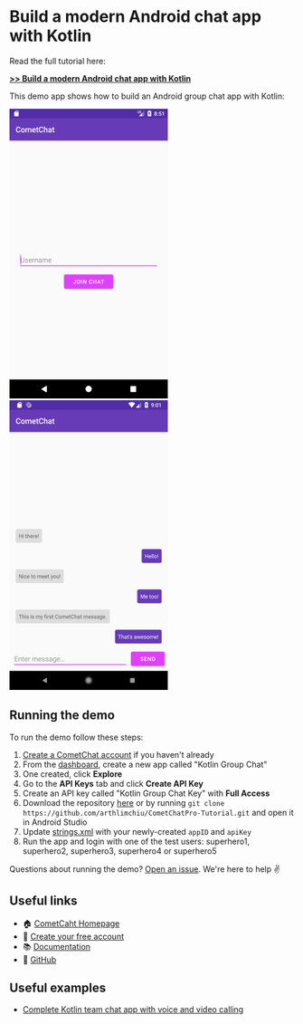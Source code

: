 # Build a modern Android chat app with Kotlin

Read the full tutorial here:

[**>> Build a modern Android chat app with Kotlin**](https://paper.dropbox.com/doc/Build-a-modern-Android-chat-app-with-Kotlin--AXnKQvBG15aDT9uHJiOgeIblAg-RkqBGaoZOAfzHR1ARj3Hs)

This demo app shows how to build an Android group chat app with Kotlin:

<img src="screenshots/screenshot_1.png" height="512" width="280"> <img src="screenshots/screenshot_2.png" height="512" width="280">

## Running the demo

To run the demo follow these steps:

1. [Create a CometChat account](https://app.cometchat.com) if you haven't already
2. From the [dashboard](https://app.cometchat.com/#/apps), create a new app called "Kotlin Group Chat"
3. One created, click **Explore**
4. Go to the **API Keys** tab and click **Create API Key**
5. Create an API key called "Kotlin Group Chat Key" with **Full Access**
4. Download the repository [here](https://github.com/bookercodes/kotlin-group-chat/archive/master.zip) or by running `git clone https://github.com/arthlimchiu/CometChatPro-Tutorial.git` and open it in Android Studio
5. Update [strings.xml](https://github.com/bookercodes/kotlin-group-chat/blob/master/app/src/main/res/values/strings.xml) with your newly-created `appID` and `apiKey`
6. Run the app and login with one of the test users: superhero1, superhero2, superhero3, superhero4 or superhero5

Questions about running the demo? [Open an issue](https://github.com/bookercodes/kotlin-group-chat/issues). We're here to help ✌️


## Useful links

- 🏠 [CometCaht Homepage](https://cometchat.com/pro)
- 🚀 [Create your free account](https://app.cometchat.com/#/register)
- 📚 [Documentation](https://prodocs.cometchat.com/docs)
- 👾 [GitHub](https://github.com/CometChat-Pro)


## Useful examples

* [Complete Kotlin team chat app with voice and video calling](https://github.com/cometchat-pro/android-kotlin-chat-app)

